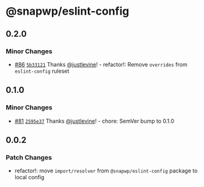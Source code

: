 # @snapwp/eslint-config

## 0.2.0

### Minor Changes

- [#86](https://github.com/rtCamp/snapwp/pull/86) [`5b33121`](https://github.com/rtCamp/snapwp/commit/5b331212ce480d71b7a764aa7d3876cb2429de1a) Thanks [@justlevine](https://github.com/justlevine)! - refactor!: Remove `overrides` from `eslint-config` ruleset

## 0.1.0

### Minor Changes

- [#81](https://github.com/rtCamp/snapwp/pull/81) [`2595e37`](https://github.com/rtCamp/snapwp/commit/2595e376efb9a24b9caa0be9146976ec1386ffc4) Thanks [@justlevine](https://github.com/justlevine)! - chore: SemVer bump to 0.1.0

## 0.0.2

### Patch Changes

- refactor!: move `import/resolver` from `@snapwp/eslint-config` package to local config
